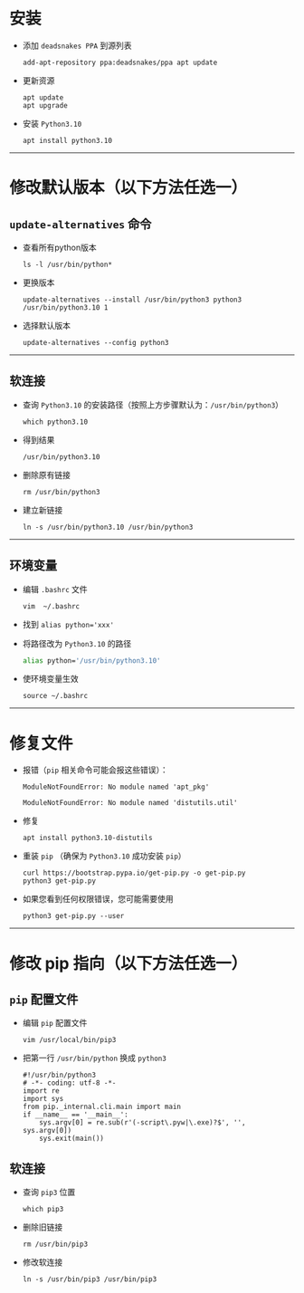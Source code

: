 # 安装

- 添加 `deadsnakes PPA` 到源列表

    ```shell
    add-apt-repository ppa:deadsnakes/ppa apt update
    ```

- 更新资源

    ```shell
    apt update
    apt upgrade
    ```

- 安装 `Python3.10`

    ```shell
    apt install python3.10
    ```

---

# 修改默认版本（以下方法任选一）

## `update-alternatives` 命令

- 查看所有python版本

    ```shell
    ls -l /usr/bin/python*
    ```

- 更换版本

    ```shell
    update-alternatives --install /usr/bin/python3 python3 /usr/bin/python3.10 1
    ```

- 选择默认版本

    ```shell
    update-alternatives --config python3
    ```

---

## 软连接

- 查询 `Python3.10` 的安装路径（按照上方步骤默认为：`/usr/bin/python3`）

    ```shell
    which python3.10
    ```

- 得到结果

    ```shell
    /usr/bin/python3.10
    ```

- 删除原有链接

    ```shell
    rm /usr/bin/python3
    ```

- 建立新链接

    ```shell
    ln -s /usr/bin/python3.10 /usr/bin/python3
    ```

---

## 环境变量

- 编辑 `.bashrc` 文件

    ```shell
    vim  ~/.bashrc
    ```

- 找到 `alias python='xxx'`

- 将路径改为 `Python3.10` 的路径

    ```bash
    alias python='/usr/bin/python3.10'
    ```

- 使环境变量生效

    ```shell
    source ~/.bashrc
    ```

---

# 修复文件

- 报错（`pip` 相关命令可能会报这些错误）：

    ```shell
    ModuleNotFoundError: No module named 'apt_pkg'
    
    ModuleNotFoundError: No module named 'distutils.util'
    ```

- 修复

    ```shell
    apt install python3.10-distutils
    ```

- 重装 `pip` （确保为 `Python3.10` 成功安装 `pip`）

    ```shell
    curl https://bootstrap.pypa.io/get-pip.py -o get-pip.py
    python3 get-pip.py
    ```

- 如果您看到任何权限错误，您可能需要使用

    ```shell
    python3 get-pip.py --user
    ```

---

# 修改 pip 指向（以下方法任选一）

## `pip` 配置文件

- 编辑 `pip` 配置文件

    ```shell
    vim /usr/local/bin/pip3
    ```

- 把第一行 `/usr/bin/python` 换成 `python3`

    ```
    #!/usr/bin/python3
    # -*- coding: utf-8 -*-
    import re
    import sys
    from pip._internal.cli.main import main
    if __name__ == '__main__':
        sys.argv[0] = re.sub(r'(-script\.pyw|\.exe)?$', '', sys.argv[0])
        sys.exit(main())
    ```

## 软连接

- 查询 `pip3` 位置

    ```shell
    which pip3
    ```

- 删除旧链接

    ```shell
    rm /usr/bin/pip3
    ```

- 修改软连接

    ```shell
    ln -s /usr/bin/pip3 /usr/bin/pip3
    ```
